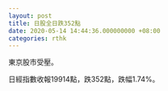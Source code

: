 ```yaml
---
layout: post
title: 日股全日跌352點
date: 2020-05-14 14:44:36.000000000 +08:00
categories: rthk
---
```


東京股市受壓。

日經指數收報19914點，跌352點，跌幅1.74%。
